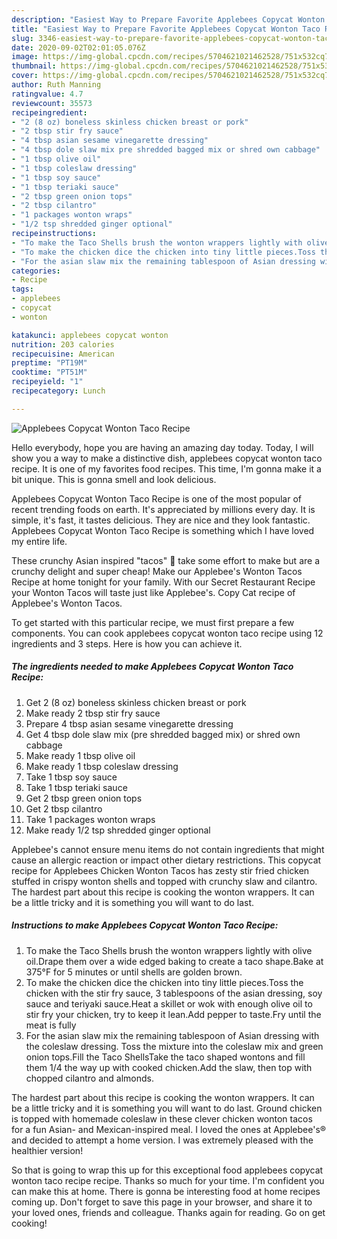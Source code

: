 ```yaml
---
description: "Easiest Way to Prepare Favorite Applebees Copycat Wonton Taco Recipe"
title: "Easiest Way to Prepare Favorite Applebees Copycat Wonton Taco Recipe"
slug: 3346-easiest-way-to-prepare-favorite-applebees-copycat-wonton-taco-recipe
date: 2020-09-02T02:01:05.076Z
image: https://img-global.cpcdn.com/recipes/5704621021462528/751x532cq70/applebees-copycat-wonton-taco-recipe-recipe-main-photo.jpg
thumbnail: https://img-global.cpcdn.com/recipes/5704621021462528/751x532cq70/applebees-copycat-wonton-taco-recipe-recipe-main-photo.jpg
cover: https://img-global.cpcdn.com/recipes/5704621021462528/751x532cq70/applebees-copycat-wonton-taco-recipe-recipe-main-photo.jpg
author: Ruth Manning
ratingvalue: 4.7
reviewcount: 35573
recipeingredient:
- "2 (8 oz) boneless skinless chicken breast or pork"
- "2 tbsp stir fry sauce"
- "4 tbsp asian sesame vinegarette dressing"
- "4 tbsp dole slaw mix pre shredded bagged mix or shred own cabbage"
- "1 tbsp olive oil"
- "1 tbsp coleslaw dressing"
- "1 tbsp soy sauce"
- "1 tbsp teriaki sauce"
- "2 tbsp green onion tops"
- "2 tbsp cilantro"
- "1 packages wonton wraps"
- "1/2 tsp shredded ginger optional"
recipeinstructions:
- "To make the Taco Shells brush the wonton wrappers lightly with olive oil.Drape them over a wide edged baking to create a taco shape.Bake at 375°F for 5 minutes or until shells are golden brown."
- "To make the chicken dice the chicken into tiny little pieces.Toss the chicken with the stir fry sauce, 3 tablespoons of the asian dressing, soy sauce and teriyaki sauce.Heat a skillet or wok with enough olive oil to stir fry your chicken, try to keep it lean.Add pepper to taste.Fry until the meat is fully"
- "For the asian slaw mix the remaining tablespoon of Asian dressing with the coleslaw dressing. Toss the mixture into the coleslaw mix and green onion tops.Fill the Taco ShellsTake the taco shaped wontons and fill them 1/4 the way up with cooked chicken.Add the slaw, then top with chopped cilantro and almonds."
categories:
- Recipe
tags:
- applebees
- copycat
- wonton

katakunci: applebees copycat wonton 
nutrition: 203 calories
recipecuisine: American
preptime: "PT19M"
cooktime: "PT51M"
recipeyield: "1"
recipecategory: Lunch

---
```



![Applebees Copycat Wonton Taco Recipe](https://img-global.cpcdn.com/recipes/5704621021462528/751x532cq70/applebees-copycat-wonton-taco-recipe-recipe-main-photo.jpg)

Hello everybody, hope you are having an amazing day today. Today, I will show you a way to make a distinctive dish, applebees copycat wonton taco recipe. It is one of my favorites food recipes. This time, I'm gonna make it a bit unique. This is gonna smell and look delicious.

Applebees Copycat Wonton Taco Recipe is one of the most popular of recent trending foods on earth. It's appreciated by millions every day. It is simple, it's fast, it tastes delicious. They are nice and they look fantastic. Applebees Copycat Wonton Taco Recipe is something which I have loved my entire life.

These crunchy Asian inspired &#34;tacos&#34; 🌮 take some effort to make but are a crunchy delight and super cheap! Make our Applebee&#39;s Wonton Tacos Recipe at home tonight for your family. With our Secret Restaurant Recipe your Wonton Tacos will taste just like Applebee&#39;s. Copy Cat recipe of Applebee&#39;s Wonton Tacos.


To get started with this particular recipe, we must first prepare a few components. You can cook applebees copycat wonton taco recipe using 12 ingredients and 3 steps. Here is how you can achieve it.

<!--inarticleads1-->

##### The ingredients needed to make Applebees Copycat Wonton Taco Recipe:

1. Get 2 (8 oz) boneless skinless chicken breast or pork
1. Make ready 2 tbsp stir fry sauce
1. Prepare 4 tbsp asian sesame vinegarette dressing
1. Get 4 tbsp dole slaw mix (pre shredded bagged mix) or shred own cabbage
1. Make ready 1 tbsp olive oil
1. Make ready 1 tbsp coleslaw dressing
1. Take 1 tbsp soy sauce
1. Take 1 tbsp teriaki sauce
1. Get 2 tbsp green onion tops
1. Get 2 tbsp cilantro
1. Take 1 packages wonton wraps
1. Make ready 1/2 tsp shredded ginger optional


Applebee&#39;s cannot ensure menu items do not contain ingredients that might cause an allergic reaction or impact other dietary restrictions. This copycat recipe for Applebees Chicken Wonton Tacos has zesty stir fried chicken stuffed in crispy wonton shells and topped with crunchy slaw and cilantro. The hardest part about this recipe is cooking the wonton wrappers. It can be a little tricky and it is something you will want to do last. 

<!--inarticleads2-->

##### Instructions to make Applebees Copycat Wonton Taco Recipe:

1. To make the Taco Shells brush the wonton wrappers lightly with olive oil.Drape them over a wide edged baking to create a taco shape.Bake at 375°F for 5 minutes or until shells are golden brown.
1. To make the chicken dice the chicken into tiny little pieces.Toss the chicken with the stir fry sauce, 3 tablespoons of the asian dressing, soy sauce and teriyaki sauce.Heat a skillet or wok with enough olive oil to stir fry your chicken, try to keep it lean.Add pepper to taste.Fry until the meat is fully
1. For the asian slaw mix the remaining tablespoon of Asian dressing with the coleslaw dressing. Toss the mixture into the coleslaw mix and green onion tops.Fill the Taco ShellsTake the taco shaped wontons and fill them 1/4 the way up with cooked chicken.Add the slaw, then top with chopped cilantro and almonds.


The hardest part about this recipe is cooking the wonton wrappers. It can be a little tricky and it is something you will want to do last. Ground chicken is topped with homemade coleslaw in these clever chicken wonton tacos for a fun Asian- and Mexican-inspired meal. I loved the ones at Applebee&#39;s® and decided to attempt a home version. I was extremely pleased with the healthier version! 

So that is going to wrap this up for this exceptional food applebees copycat wonton taco recipe recipe. Thanks so much for your time. I'm confident you can make this at home. There is gonna be interesting food at home recipes coming up. Don't forget to save this page in your browser, and share it to your loved ones, friends and colleague. Thanks again for reading. Go on get cooking!
